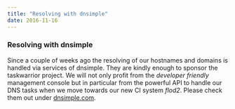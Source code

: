 ```yaml
---
title: "Resolving with dnsimple"
date: 2016-11-16
---
```


### Resolving with dnsimple 

Since a couple of weeks ago the resolving of our hostnames and domains is handled via services of dnsimple.
They are kindly enough to sponsor the taskwarrior project.
We will not only profit from the *developer friendly* management console but in particular from the powerful API to handle our DNS tasks when we move towards our new CI system *flod2*.
Please check them out under [dnsimple.com](https://dnsimple.com/resolving/taskwarrior).

